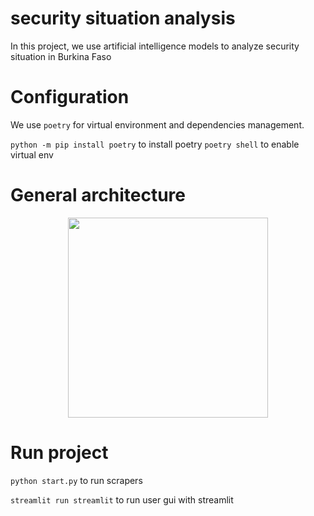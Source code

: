 # security situation analysis

In this project, we use artificial intelligence models to analyze security situation in Burkina Faso

# Configuration 

We use `poetry` for virtual environment and dependencies management.

```python -m pip install poetry``` to install poetry
```poetry shell``` to enable virtual env

# General architecture
<p align="center">
    <img width="320" src="https://github.com/abdoulfataoh/security-situation-analysis/blob/main/doc/architecture.png">
</p>


# Run project

```python start.py``` to run scrapers

```streamlit run streamlit``` to run user gui with streamlit
